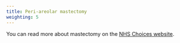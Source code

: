 ```yaml
---
title: Peri-areolar mastectomy
weighting: 5
---
```


You can read more about mastectomy on the [NHS Choices website](http://www.nhs.uk/conditions/mastectomy/Pages/Introduction.aspx).